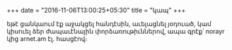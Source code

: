 +++
date = "2016-11-06T13:00:25+05:30"
title = "կապ"
+++

եթէ ցանկաում էք աջակցել հանդէսին, աւելացնել յօդուած, կամ կիսուել ձեր ժապաւէնային փորձառութիւններով, ապա գրէք՝ norayr կից arnet.am էլ․ հասցէով։
